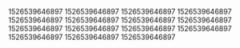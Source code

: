 1526539646897
1526539646897
1526539646897
1526539646897
1526539646897
1526539646897
1526539646897
1526539646897
1526539646897
1526539646897
1526539646897
1526539646897
1526539646897
1526539646897
1526539646897